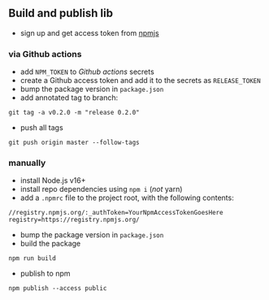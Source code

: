## Build and publish lib

- sign up and get access token from [npmjs](https://npmjs.com)

### via Github actions

- add `NPM_TOKEN` to _Github actions_ secrets
- create a Github access token and add it to the secrets as `RELEASE_TOKEN`
- bump the package version in `package.json`
- add annotated tag to branch:

```shell
git tag -a v0.2.0 -m "release 0.2.0"
```

- push all tags

```shell
git push origin master --follow-tags
```

### manually

- install Node.js v16+
- install repo dependencies using `npm i` (_not_ yarn)
- add a `.npmrc` file to the project root, with the following contents:

```
//registry.npmjs.org/:_authToken=YourNpmAccessTokenGoesHere
registry=https://registry.npmjs.org/
```

- bump the package version in `package.json`
- build the package

```shell
npm run build
```

- publish to npm

```shell
npm publish --access public
```
